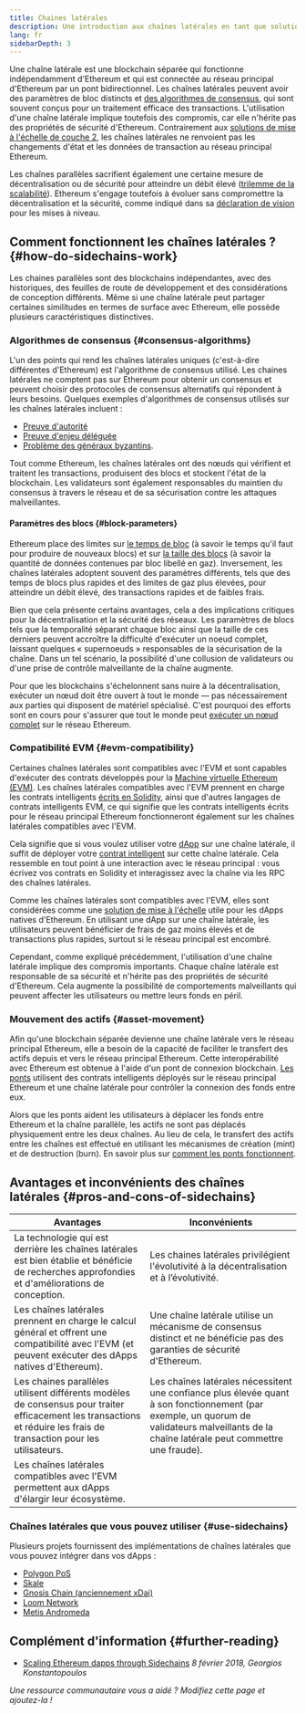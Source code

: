 ```yaml
---
title: Chaines latérales
description: Une introduction aux chaînes latérales en tant que solution de mise à l'échelle actuellement utilisée par la communauté Ethereum.
lang: fr
sidebarDepth: 3
---
```


Une chaîne latérale est une blockchain séparée qui fonctionne indépendamment d'Ethereum et qui est connectée au réseau principal d'Ethereum par un pont bidirectionnel. Les chaînes latérales peuvent avoir des paramètres de bloc distincts et [des algorithmes de consensus](/developers/docs/consensus-mechanisms/), qui sont souvent conçus pour un traitement efficace des transactions. L'utilisation d'une chaîne latérale implique toutefois des compromis, car elle n'hérite pas des propriétés de sécurité d'Ethereum. Contrairement aux [solutions de mise à l'échelle de couche 2](/layer-2/), les chaînes latérales ne renvoient pas les changements d'état et les données de transaction au réseau principal Ethereum.

Les chaînes parallèles sacrifient également une certaine mesure de décentralisation ou de sécurité pour atteindre un débit élevé ([trilemme de la scalabilité](https://vitalik.ca/general/2021/05/23/scaling.html)). Ethereum s'engage toutefois à évoluer sans compromettre la décentralisation et la sécurité, comme indiqué dans sa [déclaration de vision](/roadmap/vision/) pour les mises à niveau.

## Comment fonctionnent les chaînes latérales ? {#how-do-sidechains-work}

Les chaines parallèles sont des blockchains indépendantes, avec des historiques, des feuilles de route de développement et des considérations de conception différents. Même si une chaîne latérale peut partager certaines similitudes en termes de surface avec Ethereum, elle possède plusieurs caractéristiques distinctives.

### Algorithmes de consensus {#consensus-algorithms}

L'un des points qui rend les chaînes latérales uniques (c'est-à-dire différentes d'Ethereum) est l'algorithme de consensus utilisé. Les chaines latérales ne comptent pas sur Ethereum pour obtenir un consensus et peuvent choisir des protocoles de consensus alternatifs qui répondent à leurs besoins. Quelques exemples d'algorithmes de consensus utilisés sur les chaînes latérales incluent :

- [Preuve d'autorité](https://wikipedia.org/wiki/Proof_of_authority)
- [Preuve d'enjeu déléguée](https://en.bitcoin.it/wiki/Delegated_proof_of_stake)
- [Problème des généraux byzantins](https://decrypt.co/resources/byzantine-fault-tolerance-what-is-it-explained).

Tout comme Ethereum, les chaînes latérales ont des nœuds qui vérifient et traitent les transactions, produisent des blocs et stockent l'état de la blockchain. Les validateurs sont également responsables du maintien du consensus à travers le réseau et de sa sécurisation contre les attaques malveillantes.

#### Paramètres des blocs {#block-parameters}

Ethereum place des limites sur [le temps de bloc](/developers/docs/blocks/#block-time) (à savoir le temps qu'il faut pour produire de nouveaux blocs) et sur [la taille des blocs](/developers/docs/blocks/#block-size) (à savoir la quantité de données contenues par bloc libellé en gaz). Inversement, les chaînes latérales adoptent souvent des paramètres différents, tels que des temps de blocs plus rapides et des limites de gaz plus élevées, pour atteindre un débit élevé, des transactions rapides et de faibles frais.

Bien que cela présente certains avantages, cela a des implications critiques pour la décentralisation et la sécurité des réseaux. Les paramètres de blocs tels que la temporalité séparant chaque bloc ainsi que la taille de ces derniers peuvent accroître la difficulté d'exécuter un noeud complet, laissant quelques « supernoeuds » responsables de la sécurisation de la chaîne. Dans un tel scénario, la possibilité d'une collusion de validateurs ou d'une prise de contrôle malveillante de la chaîne augmente.

Pour que les blockchains s'échelonnent sans nuire à la décentralisation, exécuter un nœud doit être ouvert à tout le monde — pas nécessairement aux parties qui disposent de matériel spécialisé. C'est pourquoi des efforts sont en cours pour s'assurer que tout le monde peut [exécuter un nœud complet](/developers/docs/nodes-and-clients/#why-should-i-run-an-ethereum-node) sur le réseau Ethereum.

### Compatibilité EVM {#evm-compatibility}

Certaines chaînes latérales sont compatibles avec l'EVM et sont capables d'exécuter des contrats développés pour la [Machine virtuelle Ethereum (EVM)](/developers/docs/evm/). Les chaînes latérales compatibles avec l'EVM prennent en charge les contrats intelligents [écrits en Solidity](/developers/docs/smart-contracts/languages/), ainsi que d'autres langages de contrats intelligents EVM, ce qui signifie que les contrats intelligents écrits pour le réseau principal Ethereum fonctionneront également sur les chaînes latérales compatibles avec l'EVM.

Cela signifie que si vous voulez utiliser votre [dApp](/developers/docs/dapps/) sur une chaîne latérale, il suffit de déployer votre [contrat intelligent](/developers/docs/smart-contracts/) sur cette chaîne latérale. Cela ressemble en tout point à une interaction avec le réseau principal : vous écrivez vos contrats en Solidity et interagissez avec la chaîne via les RPC des chaînes latérales.

Comme les chaînes latérales sont compatibles avec l'EVM, elles sont considérées comme une [solution de mise à l'échelle](/developers/docs/scaling/) utile pour les dApps natives d'Ethereum. En utilisant une dApp sur une chaîne latérale, les utilisateurs peuvent bénéficier de frais de gaz moins élevés et de transactions plus rapides, surtout si le réseau principal est encombré.

Cependant, comme expliqué précédemment, l'utilisation d'une chaîne latérale implique des compromis importants. Chaque chaîne latérale est responsable de sa sécurité et n'hérite pas des propriétés de sécurité d'Ethereum. Cela augmente la possibilité de comportements malveillants qui peuvent affecter les utilisateurs ou mettre leurs fonds en péril.

### Mouvement des actifs {#asset-movement}

Afin qu'une blockchain séparée devienne une chaîne latérale vers le réseau principal Ethereum, elle a besoin de la capacité de faciliter le transfert des actifs depuis et vers le réseau principal Ethereum. Cette interopérabilité avec Ethereum est obtenue à l'aide d'un pont de connexion blockchain. [Les ponts](/bridges/) utilisent des contrats intelligents déployés sur le réseau principal Ethereum et une chaîne latérale pour contrôler la connexion des fonds entre eux.

Alors que les ponts aident les utilisateurs à déplacer les fonds entre Ethereum et la chaîne parallèle, les actifs ne sont pas déplacés physiquement entre les deux chaînes. Au lieu de cela, le transfert des actifs entre les chaînes est effectué en utilisant les mécanismes de création (mint) et de destruction (burn). En savoir plus sur [comment les ponts fonctionnent](/developers/docs/bridges/#how-do-bridges-work).

## Avantages et inconvénients des chaînes latérales {#pros-and-cons-of-sidechains}

| Avantages                                                                                                                                                              | Inconvénients                                                                                                                                                                                |
| ---------------------------------------------------------------------------------------------------------------------------------------------------------------------- | -------------------------------------------------------------------------------------------------------------------------------------------------------------------------------------------- |
| La technologie qui est derrière les chaînes latérales est bien établie et bénéficie de recherches approfondies et d'améliorations de conception.                       | Les chaines latérales privilégient l'évolutivité à la décentralisation et à l’évolutivité.                                                                                                   |
| Les chaînes latérales prennent en charge le calcul général et offrent une compatibilité avec l'EVM (et peuvent exécuter des dApps natives d'Ethereum).                 | Une chaîne latérale utilise un mécanisme de consensus distinct et ne bénéficie pas des garanties de sécurité d'Ethereum.                                                                     |
| Les chaines parallèles utilisent différents modèles de consensus pour traiter efficacement les transactions et réduire les frais de transaction pour les utilisateurs. | Les chaînes latérales nécessitent une confiance plus élevée quant à son fonctionnement (par exemple, un quorum de validateurs malveillants de la chaîne latérale peut commettre une fraude). |
| Les chaînes latérales compatibles avec l'EVM permettent aux dApps d'élargir leur écosystème.                                                                           |                                                                                                                                                                                              |

### Chaînes latérales que vous pouvez utiliser {#use-sidechains}

Plusieurs projets fournissent des implémentations de chaînes latérales que vous pouvez intégrer dans vos dApps :

- [Polygon PoS](https://polygon.technology/solutions/polygon-pos)
- [Skale](https://skale.network/)
- [Gnosis Chain (anciennement xDai)](https://www.gnosischain.com/)
- [Loom Network](https://loomx.io/)
- [Metis Andromeda](https://www.metis.io/)

## Complément d'information {#further-reading}

- [Scaling Ethereum dapps through Sidechains](https://medium.com/loom-network/dappchains-scaling-ethereum-dapps-through-sidechains-f99e51fff447) _8 février 2018, Georgios Konstantopoulos_

_Une ressource communautaire vous a aidé ? Modifiez cette page et ajoutez-la !_
